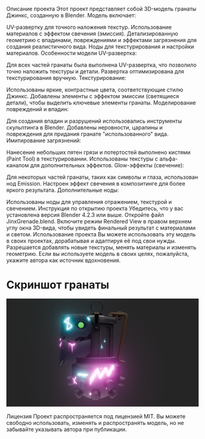 Описание проекта
Этот проект представляет собой 3D-модель гранаты Джинкс, созданную в Blender. Модель включает:

UV-развертку для точного наложения текстур.
Использование материалов с эффектом свечения (эмиссия).
Детализированную геометрию с впадинами, повреждениями и эффектами загрязнения для создания реалистичного вида.
Ноды для текстурирования и настройки материалов.
Особенности модели
UV-развертка:

Для всех частей гранаты была выполнена UV-развертка, что позволило точно наложить текстуры и детали.
Развертка оптимизирована для текстурирования вручную.
Текстурирование:

Использованы яркие, контрастные цвета, соответствующие стилю Джинкс.
Добавлены элементы с эффектом эмиссии (светящиеся детали), чтобы выделить ключевые элементы гранаты.
Моделирование повреждений и впадин:

Для создания впадин и разрушений использовались инструменты скульптинга в Blender.
Добавлены неровности, царапины и повреждения для придания гранате "использованного" вида.
Имитирование загрязнений:

Нанесение небольших пятен грязи и потертостей выполнено кистями (Paint Tool) в текстурировании.
Использованы текстуры с альфа-каналом для дополнительных эффектов.
Glow-эффекты (свечение):

Для некоторых частей гранаты, таких как символы и глаза, использован нод Emission.
Настроен эффект свечения в композитинге для более яркого результата.
Дополнительные ноды:

Использованы ноды для управления отражением, текстурой и свечением.
Инструкция по открытию проекта
Убедитесь, что у вас установлена версия Blender 4.2.3 или выше.
Откройте файл JinxGrenade.blend.
Включите режим Rendered View в правом верхнем углу окна 3D-вида, чтобы увидеть финальный результат с материалами и светом.
Использование проекта
Вы можете использовать эту модель в своих проектах, дорабатывая и адаптируя её под свои нужды.
Разрешается добавлять новые текстуры, менять материалы и изменять геометрию.
Если вы используете модель в своих целях, пожалуйста, укажите автора как источник вдохновения.

# Скриншот гранаты

![Скриншот гранаты](JinxGrenade.png)

Лицензия
Проект распространяется под лицензией MIT. Вы можете свободно использовать, изменять и распространять модель, но не забывайте указывать автора при публикации.


